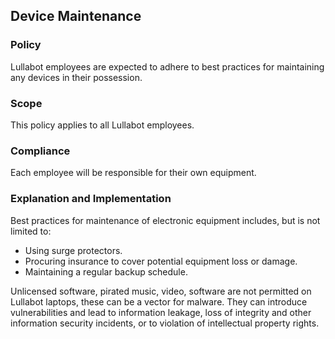 ## Device Maintenance

### Policy
Lullabot employees are expected to adhere to best practices for maintaining any devices in their possession. 

### Scope
This policy applies to all Lullabot employees.

### Compliance
Each employee will be responsible for their own equipment.

### Explanation and Implementation

Best practices for maintenance of electronic equipment includes, but is not limited to:

- Using surge protectors.
- Procuring insurance to cover potential equipment loss or damage.
- Maintaining a regular backup schedule.

Unlicensed software, pirated music, video, software are not permitted on Lullabot laptops, these can be a vector for malware. They can introduce vulnerabilities and lead to information leakage, loss of integrity and other information security incidents, or to violation of intellectual property rights.


